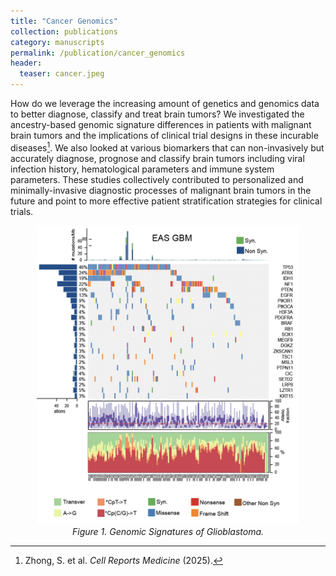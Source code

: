 ```yaml
---
title: "Cancer Genomics"
collection: publications
category: manuscripts
permalink: /publication/cancer_genomics
header:
  teaser: cancer.jpeg
---
```


How do we leverage the increasing amount of genetics and genomics data to better diagnose, classify and treat brain tumors? We investigated the ancestry-based genomic signature differences in patients with malignant brain tumors and the implications of clinical trial designs in these incurable diseases[^1]. We also looked at various biomarkers that can non-invasively but accurately diagnose, prognose and classify brain tumors including viral infection history, hematological parameters and immune system parameters. These studies collectively contributed to personalized and minimally-invasive diagnostic processes of malignant brain tumors in the future and point to more effective patient stratification strategies for clinical trials.


<p align="center">
  <img src="/images/cancer.jpeg" alt="cancer" width="420">
  <br>
  <em>Figure 1. Genomic Signatures of Glioblastoma.</em>
</p>

[^1]: Zhong, S. et al. *Cell Reports Medicine* (2025).
